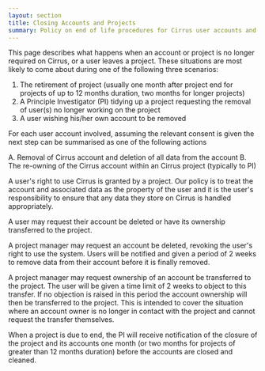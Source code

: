 ```yaml
---
layout: section
title: Closing Accounts and Projects
summary: Policy on end of life procedures for Cirrus user accounts and projects
---
```


This page describes what happens when an account or project is no longer
required on Cirrus, or a user leaves a project. These situations are
most likely to come about during one of the following three scenarios:

1.  The retirement of project (usually one month after project end for projects of up to 12 months duration, two months for longer projects)
2.  A Principle Investigator (PI) tidying up a project requesting the removal of user(s) no
    longer working on the project
3.  A user wishing his/her own account to be removed

For each user account involved, assuming the relevant consent is given
the next step can be summarised as one of the following actions

A.  Removal of Cirrus account and deletion of all data from the account
B.  The re-owning of the Cirrus account within an Cirrus project
    (typically to PI)

 A user's right to use Cirrus is granted by a project. Our policy is to treat the account 
 and associated data as the property of the user and it is the user's responsibility to 
 ensure that any data they store on Cirrus  is handled appropriately.

A user may request their account be deleted or have its ownership transferred to the project.

A project manager may request an account be deleted, revoking the user's right to use the system. 
Users will be notified and given a period of 2 weeks to remove data from their account before it is finally removed.

A project manager may request ownership of an account be transferred to the project. 
The user will be given a time limit of 2 weeks to object to this transfer. If no objection is 
raised in this period the account ownership will then be transferred to the project. This 
is intended to cover the situation where an account owner is no longer in contact with 
the project and cannot request the transfer themselves.

When a project is due to end, the PI will receive notification of the closure of the project 
and its accounts one month (or two months for projects of greater than 12 months duration) before the accounts are closed and cleaned. 
